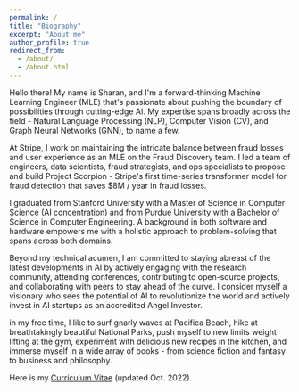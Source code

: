 ```yaml
---
permalink: /
title: "Biography"
excerpt: "About me"
author_profile: true
redirect_from:
  - /about/
  - /about.html
---
```

Hello there! My name is Sharan, and I'm a forward-thinking Machine Learning Engineer (MLE) that's passionate about pushing the boundary of possibilities through cutting-edge AI. My expertise spans broadly across the field - Natural Language Processing (NLP), Computer Vision (CV), and Graph Neural Networks (GNN), to name a few.

At Stripe, I work on maintaining the intricate balance between fraud losses and user experience as an MLE on the Fraud Discovery team. I led a team of engineers, data scientists, fraud strategists, and ops specialists to propose and build Project Scorpion - Stripe's first time-series transformer model for fraud detection that saves $8M / year in fraud losses.  

I graduated from Stanford University with a Master of Science in Computer Science (AI concentration) and from Purdue University with a Bachelor of Science in Computer Engineering. A background in both software and hardware empowers me with a holistic approach to problem-solving that spans across both domains.

Beyond my technical acumen, I am committed to staying abreast of the latest developments in AI by actively engaging with the research community, attending conferences, contributing to open-source projects, and collaborating with peers to stay ahead of the curve. I consider myself a visionary who sees the potential of AI to revolutionize the world and actively invest in AI startups as an accredited Angel Investor.

in my free time, I like to surf gnarly waves at Pacifica Beach, hike at breathtakingly beautiful National Parks, push myself to new limits weight lifting at the gym, experiment with delicious new recipes in the kitchen, and immerse myself in a wide array of books - from science fiction and fantasy to business and philosophy.

Here is my [Curriculum Vitae](https://sharanramjee.github.io/files/Sharan_Ramjee_CV.pdf) (updated Oct. 2022).
